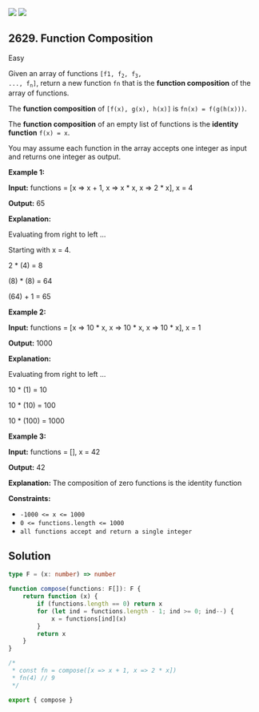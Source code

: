 [![](https://img.shields.io/github/stars/javadev/LeetCode-in-Java?label=Stars&style=flat-square)](https://github.com/javadev/LeetCode-in-Java)
[![](https://img.shields.io/github/forks/javadev/LeetCode-in-Java?label=Fork%20me%20on%20GitHub%20&style=flat-square)](https://github.com/javadev/LeetCode-in-Java/fork)

## 2629\. Function Composition

Easy

Given an array of functions <code>[f1, f<sub>2</sub>, f<sub>3</sub>, ..., f<sub>n</sub>]</code>, return a new function `fn` that is the **function composition** of the array of functions.

The **function composition** of `[f(x), g(x), h(x)]` is `fn(x) = f(g(h(x)))`.

The **function composition** of an empty list of functions is the **identity function** `f(x) = x`.

You may assume each function in the array accepts one integer as input and returns one integer as output.

**Example 1:**

**Input:** functions = [x => x + 1, x => x * x, x => 2 * x], x = 4

**Output:** 65

**Explanation:** 

Evaluating from right to left ... 

Starting with x = 4. 

2 * (4) = 8 

(8) * (8) = 64 

(64) + 1 = 65

**Example 2:**

**Input:** functions = [x => 10 * x, x => 10 * x, x => 10 * x], x = 1

**Output:** 1000

**Explanation:** 

Evaluating from right to left ... 

10 * (1) = 10 

10 * (10) = 100 

10 * (100) = 1000

**Example 3:**

**Input:** functions = [], x = 42

**Output:** 42

**Explanation:** The composition of zero functions is the identity function

**Constraints:**

*   `-1000 <= x <= 1000`
*   `0 <= functions.length <= 1000`
*   `all functions accept and return a single integer`

## Solution

```typescript
type F = (x: number) => number

function compose(functions: F[]): F {
    return function (x) {
        if (functions.length == 0) return x
        for (let ind = functions.length - 1; ind >= 0; ind--) {
            x = functions[ind](x)
        }
        return x
    }
}

/*
 * const fn = compose([x => x + 1, x => 2 * x])
 * fn(4) // 9
 */

export { compose }
```